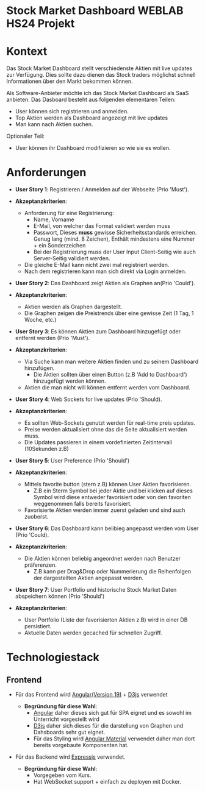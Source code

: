 # Stock Market Dashboard WEBLAB HS24 Projekt
# Kontext
Das Stock Market Dashboard stellt verschiedenste Aktien mit live updates zur Verfügung. Dies sollte dazu dienen das Stock traders möglichst schnell Informationen über den Markt bekommen können.

Als Software-Anbieter möchte ich das Stock Market Dashboard als SaaS anbieten. Das Dasboard besteht aus folgenden elementaren Teilen:
- User können sich registrieren und anmelden.
- Top Aktien werden als Dashboard angezeigt mit live updates
- Man kann nach Aktien suchen.

Optionaler Teil:
- User können ihr Dashboard modifizieren so wie sie es wollen.

# Anforderungen
- **User Story 1**: Registrieren / Anmelden auf der Webseite (Prio 'Must').
- **Akzeptanzkriterien**:
  - Anforderung für eine Registrierung:
    - Name, Vorname
    - E-Mail, von welcher das Format validiert werden muss
    - Passwort, Dieses **muss** gewisse Sicherheitsstandards erreichen. Genug lang (mind. 8 Zeichen), Enthält mindestens eine Nummer + ein Sonderzeichen
    - Bei der Registrierung muss der User Input Client-Seitig wie auch Server-Seitig validiert werden.
  - Die gleiche E-Mail kann nicht zwei mal registriert werden.
  - Nach dem registrieren kann man sich direkt via Login anmelden.

- **User Story 2**: Das Dashboard zeigt Aktien als Graphen an(Prio 'Could').
- **Akzeptanzkriterien**:
  - Aktien werden als Graphen dargestellt.
  - Die Graphen zeigen die Preistrends über eine gewisse Zeit (1 Tag, 1 Woche, etc.)

- **User Story 3**: Es können Aktien zum Dashboard hinzugefügt oder entfernt werden (Prio 'Must').
- **Akzeptanzkriterien**:
  - Via Suche kann man weitere Aktien finden und zu seinem Dashboard hinzufügen.
    - Die Aktien sollten über einen Button (z.B 'Add to Dashboard') hinzugefügt werden können.
  - Aktien die man nicht will können entfernt werden vom Dashboard.

- **User Story 4**: Web Sockets for live updates (Prio 'Should).
- **Akzeptanzkriterien**:
  - Es sollten Web-Sockets genutzt werden für real-time preis updates.
  - Preise werden aktualisiert ohne das die Seite aktualisiert werden muss.
  - Die Updates passieren in einem vordefinierten Zeitintervall (10Sekunden z.B)

- **User Story 5**: User Preference (Prio 'Should')
- **Akzeptanzkriterien**:
  - Mittels favorite button (stern z.B) können User Aktien favorisieren.
    - Z.B ein Sterm Symbol bei jeder Aktie und bei klicken auf dieses Symbol wird diese entweder favorisiert oder von den favoriten weggenommen falls bereits favorisiert.
  - Favorisierte Aktien werden immer zuerst geladen und sind auch zuoberst.

- **User Story 6**: Das Dashboard kann belibieg angepasst werden vom User (Prio 'Could).
- **Akzeptanzkriterien**:
  - Die Aktien können beliebig angeordnet werden nach Benutzer präferenzen.
    - Z.B kann per Drag&Drop oder Nummerierung die Reihenfolgen der dargestellten Aktien angepasst werden.

- **User Story 7**: User Portfolio und historische Stock Market Daten abspeichern können (Prio 'Should')
- **Akzeptanzkriterien**:
  - User Portfolio (Liste der favorisierten Aktien z.B) wird in einer DB persistiert.
  - Aktuelle Daten werden gecached für schnellen Zugriff.
    
# Technologiestack
## Frontend
- Für das Frontend wird [Angular(Version 19)](https://angular.dev/) + [D3js](https://d3js.org/) verwendet
  - **Begründung für diese Wahl**:
    - [Angular](https://angular.dev/) daher dieses sich gut für SPA eignet und es sowohl im Unterricht vorgestellt wird
    - [D3js](https://d3js.org/) daher sich dieses für die darstellung von Graphen und Dahsboards sehr gut eignet.
    - Für das Styling wird [Angular Material](https://material.angular.io/) verwendet daher man dort bereits vorgebaute Komponenten hat.

- Für das Backend wird [Expressjs](https://expressjs.com/) verwendet.
  - **Begründung für diese Wahl**:
    - Vorgegeben vom Kurs.
    - Hat WebSocket support + einfach zu deployen mit Docker.
